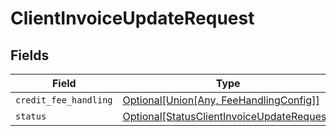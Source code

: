 # ClientInvoiceUpdateRequest


## Fields

| Field                                                                                                         | Type                                                                                                          | Required                                                                                                      | Description                                                                                                   |
| ------------------------------------------------------------------------------------------------------------- | ------------------------------------------------------------------------------------------------------------- | ------------------------------------------------------------------------------------------------------------- | ------------------------------------------------------------------------------------------------------------- |
| `credit_fee_handling`                                                                                         | [Optional[Union[Any, FeeHandlingConfig]]](../../models/shared/clientinvoiceupdaterequestcreditfeehandling.md) | :heavy_minus_sign:                                                                                            | N/A                                                                                                           |
| `status`                                                                                                      | [Optional[StatusClientInvoiceUpdateRequest]](../../models/shared/statusclientinvoiceupdaterequest.md)         | :heavy_minus_sign:                                                                                            | N/A                                                                                                           |